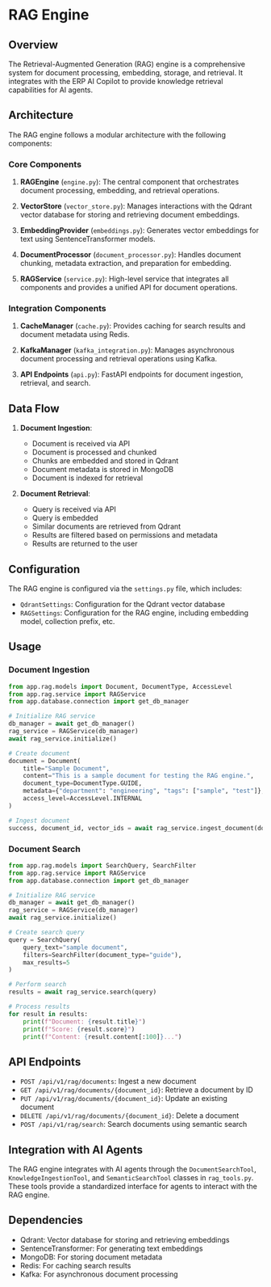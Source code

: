 # RAG Engine

## Overview

The Retrieval-Augmented Generation (RAG) engine is a comprehensive system for document processing, embedding, storage, and retrieval. It integrates with the ERP AI Copilot to provide knowledge retrieval capabilities for AI agents.

## Architecture

The RAG engine follows a modular architecture with the following components:

### Core Components

1. **RAGEngine** (`engine.py`): The central component that orchestrates document processing, embedding, and retrieval operations.

2. **VectorStore** (`vector_store.py`): Manages interactions with the Qdrant vector database for storing and retrieving document embeddings.

3. **EmbeddingProvider** (`embeddings.py`): Generates vector embeddings for text using SentenceTransformer models.

4. **DocumentProcessor** (`document_processor.py`): Handles document chunking, metadata extraction, and preparation for embedding.

5. **RAGService** (`service.py`): High-level service that integrates all components and provides a unified API for document operations.

### Integration Components

1. **CacheManager** (`cache.py`): Provides caching for search results and document metadata using Redis.

2. **KafkaManager** (`kafka_integration.py`): Manages asynchronous document processing and retrieval operations using Kafka.

3. **API Endpoints** (`api.py`): FastAPI endpoints for document ingestion, retrieval, and search.

## Data Flow

1. **Document Ingestion**:
   - Document is received via API
   - Document is processed and chunked
   - Chunks are embedded and stored in Qdrant
   - Document metadata is stored in MongoDB
   - Document is indexed for retrieval

2. **Document Retrieval**:
   - Query is received via API
   - Query is embedded
   - Similar documents are retrieved from Qdrant
   - Results are filtered based on permissions and metadata
   - Results are returned to the user

## Configuration

The RAG engine is configured via the `settings.py` file, which includes:

- `QdrantSettings`: Configuration for the Qdrant vector database
- `RAGSettings`: Configuration for the RAG engine, including embedding model, collection prefix, etc.

## Usage

### Document Ingestion

```python
from app.rag.models import Document, DocumentType, AccessLevel
from app.rag.service import RAGService
from app.database.connection import get_db_manager

# Initialize RAG service
db_manager = await get_db_manager()
rag_service = RAGService(db_manager)
await rag_service.initialize()

# Create document
document = Document(
    title="Sample Document",
    content="This is a sample document for testing the RAG engine.",
    document_type=DocumentType.GUIDE,
    metadata={"department": "engineering", "tags": ["sample", "test"]},
    access_level=AccessLevel.INTERNAL
)

# Ingest document
success, document_id, vector_ids = await rag_service.ingest_document(document)
```

### Document Search

```python
from app.rag.models import SearchQuery, SearchFilter
from app.rag.service import RAGService
from app.database.connection import get_db_manager

# Initialize RAG service
db_manager = await get_db_manager()
rag_service = RAGService(db_manager)
await rag_service.initialize()

# Create search query
query = SearchQuery(
    query_text="sample document",
    filters=SearchFilter(document_type="guide"),
    max_results=5
)

# Perform search
results = await rag_service.search(query)

# Process results
for result in results:
    print(f"Document: {result.title}")
    print(f"Score: {result.score}")
    print(f"Content: {result.content[:100]}...")
```

## API Endpoints

- `POST /api/v1/rag/documents`: Ingest a new document
- `GET /api/v1/rag/documents/{document_id}`: Retrieve a document by ID
- `PUT /api/v1/rag/documents/{document_id}`: Update an existing document
- `DELETE /api/v1/rag/documents/{document_id}`: Delete a document
- `POST /api/v1/rag/search`: Search documents using semantic search

## Integration with AI Agents

The RAG engine integrates with AI agents through the `DocumentSearchTool`, `KnowledgeIngestionTool`, and `SemanticSearchTool` classes in `rag_tools.py`. These tools provide a standardized interface for agents to interact with the RAG engine.

## Dependencies

- Qdrant: Vector database for storing and retrieving embeddings
- SentenceTransformer: For generating text embeddings
- MongoDB: For storing document metadata
- Redis: For caching search results
- Kafka: For asynchronous document processing